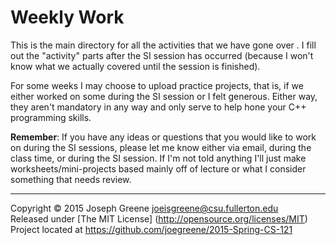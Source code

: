 Weekly Work
===========

This is the main directory for all the activities that we have gone over . I fill 
out the "activity" parts after the SI session has occurred (because I 
won't know what we actually covered until the session is finished).

For some weeks I may choose to upload practice projects, that is, if we either 
worked on some during the SI session or I felt generous. Either way, they aren't 
mandatory in any way and only serve to help hone your C++ programming skills.

__Remember__: If you have any ideas or questions that you would like to work on during the SI 
sessions, please let me know either via email, during the class time, or during the SI 
session. If I'm not told anything I'll just make worksheets/mini-projects based mainly 
off of lecture or what I consider something that needs review.

-------------------------------------------------------------------------------

Copyright &copy; 2015 Joseph Greene <joeisgreene@csu.fullerton.edu>  
Released under [The MIT License] (http://opensource.org/licenses/MIT)  
Project located at <https://github.com/joegreene/2015-Spring-CS-121>
